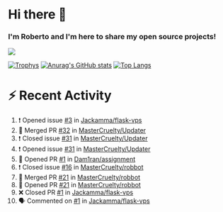 # Hi there 👋
### I'm Roberto and I'm here to share my open source projects!

<img src="https://komarev.com/ghpvc/?username=mastercruelty&label=Profile views&color=0e75b6"><br>

[![Trophys](https://github-profile-trophy.vercel.app/?username=mastercruelty)](https://github.com/ryo-ma/github-profile-trophy)
[![Anurag's GitHub stats](https://github-readme-stats.vercel.app/api?username=mastercruelty&show_icons=true&theme=tokyonight)](https://github.com/anuraghazra/github-readme-stats)
[![Top Langs](https://github-readme-stats.vercel.app/api/top-langs/?username=mastercruelty&layout=compact)](https://github.com/anuraghazra/github-readme-stats)

# :zap: Recent Activity
<!--START_SECTION:activity-->
1. ❗️ Opened issue [#3](https://github.com/Jackamma/flask-vps/issues/3) in [Jackamma/flask-vps](https://github.com/Jackamma/flask-vps)
2. 🎉 Merged PR [#32](https://github.com/MasterCruelty/Updater/pull/32) in [MasterCruelty/Updater](https://github.com/MasterCruelty/Updater)
3. ❗️ Closed issue [#31](https://github.com/MasterCruelty/Updater/issues/31) in [MasterCruelty/Updater](https://github.com/MasterCruelty/Updater)
4. ❗️ Opened issue [#31](https://github.com/MasterCruelty/Updater/issues/31) in [MasterCruelty/Updater](https://github.com/MasterCruelty/Updater)
5. 💪 Opened PR [#1](https://github.com/Dam1ran/assignment/pull/1) in [Dam1ran/assignment](https://github.com/Dam1ran/assignment)
6. ❗️ Closed issue [#16](https://github.com/MasterCruelty/robbot/issues/16) in [MasterCruelty/robbot](https://github.com/MasterCruelty/robbot)
7. 🎉 Merged PR [#21](https://github.com/MasterCruelty/robbot/pull/21) in [MasterCruelty/robbot](https://github.com/MasterCruelty/robbot)
8. 💪 Opened PR [#21](https://github.com/MasterCruelty/robbot/pull/21) in [MasterCruelty/robbot](https://github.com/MasterCruelty/robbot)
9. ❌ Closed PR [#1](https://github.com/Jackamma/flask-vps/pull/1) in [Jackamma/flask-vps](https://github.com/Jackamma/flask-vps)
10. 🗣 Commented on [#1](https://github.com/Jackamma/flask-vps/issues/1) in [Jackamma/flask-vps](https://github.com/Jackamma/flask-vps)
<!--END_SECTION:activity-->
